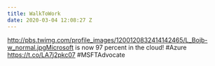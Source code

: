 ```yaml
---
title: WalkToWork
date: 2020-03-04 12:08:27 Z
---
```


 http://pbs.twimg.com/profile_images/1200120832414142465/L_Bojb-w_normal.jpgMicrosoft is now 97 percent in the cloud! #Azure https://t.co/LA7j2pkc07 #MSFTAdvocate